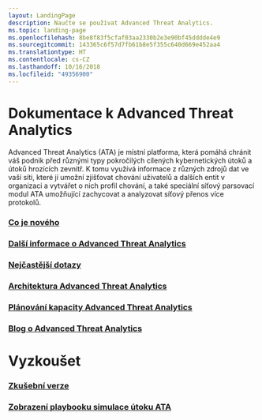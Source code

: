 ```yaml
---
layout: LandingPage
description: Naučte se používat Advanced Threat Analytics.
ms.topic: landing-page
ms.openlocfilehash: 8be8f83f5cfaf03aa2330b2e3e90bf45dddde4e9
ms.sourcegitcommit: 143365c6f57d7fb61b8e5f355c640d669e452aa4
ms.translationtype: HT
ms.contentlocale: cs-CZ
ms.lasthandoff: 10/16/2018
ms.locfileid: "49356900"
---
```

# <a name="advanced-threat-analytics-documentation"></a>Dokumentace k Advanced Threat Analytics

Advanced Threat Analytics (ATA) je místní platforma, která pomáhá chránit váš podnik před různými typy pokročilých cílených kybernetických útoků a útoků hrozících zevnitř. K tomu využívá informace z různých zdrojů dat ve vaší síti, které jí umožní zjišťovat chování uživatelů a dalších entit v organizaci a vytvářet o nich profil chování, a také speciální síťový parsovací modul ATA umožňující zachycovat a analyzovat síťový přenos více protokolů.

### <a name="whats-newhttpsgithubcommicrosoftdocsatadocsblobmasteratadocswhats-new-version-19md"></a>[Co je nového](https://github.com/MicrosoftDocs/ATADocs/blob/master/ATADocs/whats-new-version-1.9.md)
### <a name="learn-more-about-advanced-threat-analyticshttpsgithubcommicrosoftdocsatadocsblobmasteratadocswhat-is-atamd"></a>[Další informace o Advanced Threat Analytics](https://github.com/MicrosoftDocs/ATADocs/blob/master/ATADocs/what-is-ata.md) 
### <a name="frequently-asked-questionshttpsgithubcommicrosoftdocsatadocsblobmasteratadocsata-technical-faqmd"></a>[Nejčastější dotazy](https://github.com/MicrosoftDocs/ATADocs/blob/master/ATADocs/ata-technical-faq.md)
### <a name="advanced-threat-analytics-architecturehttpsgithubcommicrosoftdocsatadocsblobmasteratadocsata-architecturemd"></a>[Architektura Advanced Threat Analytics](https://github.com/MicrosoftDocs/ATADocs/blob/master/ATADocs/ata-architecture.md)
### <a name="advanced-threat-analytics-capacity-planninghttpsgithubcommicrosoftdocsatadocsblobmasteratadocsata-capacity-planningmd"></a>[Plánování kapacity Advanced Threat Analytics](https://github.com/MicrosoftDocs/ATADocs/blob/master/ATADocs/ata-capacity-planning.md)
### <a name="advanced-threat-analytics-bloghttpstechcommunitymicrosoftcomt5enterprise-mobility-securitybg-penterprisemobilityandsecurity"></a>[Blog o Advanced Threat Analytics](https://techcommunity.microsoft.com/t5/Enterprise-Mobility-Security/bg-p/enterprisemobilityandsecurity)

# <a name="try-now"></a>Vyzkoušet
### <a name="evaluatehttpsgomicrosoftcomfwlinklinkid836487"></a>[Zkušební verze](https://go.microsoft.com/fwlink/?linkid=836487)

### <a name="check-out-ata-attack-simulation-playbookhttpsdocsmicrosoftcomenterprise-mobility-securitysolutionsata-attack-simulation-playbook"></a>[Zobrazení playbooku simulace útoku ATA](https://docs.microsoft.com/enterprise-mobility-security/solutions/ata-attack-simulation-playbook)
